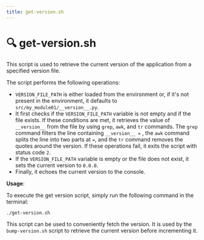 ```yaml
---
title: get-version.sh
---
```


# 🔍 get-version.sh

This script is used to retrieve the current version of the application from a specified version file.

The script performs the following operations:

- `VERSION_FILE_PATH` is either loaded from the environment or, if it's not present in the environment, it defaults to `src/my_module01/__version__.py`.
- It first checks if the `VERSION_FILE_PATH` variable is not empty and if the file exists. If these conditions are met, it retrieves the value of `__version__` from the file by using `grep`, `awk`, and `tr` commands. The `grep` command filters the line containing `__version__ =` , the `awk` command splits the line into two parts at `=`, and the `tr` command removes the quotes around the version. If these operations fail, it exits the script with status code `2`.
- If the `VERSION_FILE_PATH` variable is empty or the file does not exist, it sets the current version to `0.0.0`.
- Finally, it echoes the current version to the console.

**Usage**:

To execute the get version script, simply run the following command in the terminal:

```sh
./get-version.sh
```

This script can be used to conveniently fetch the version. It is used by the `bump-version.sh` script to retrieve the current version before incrementing it.
